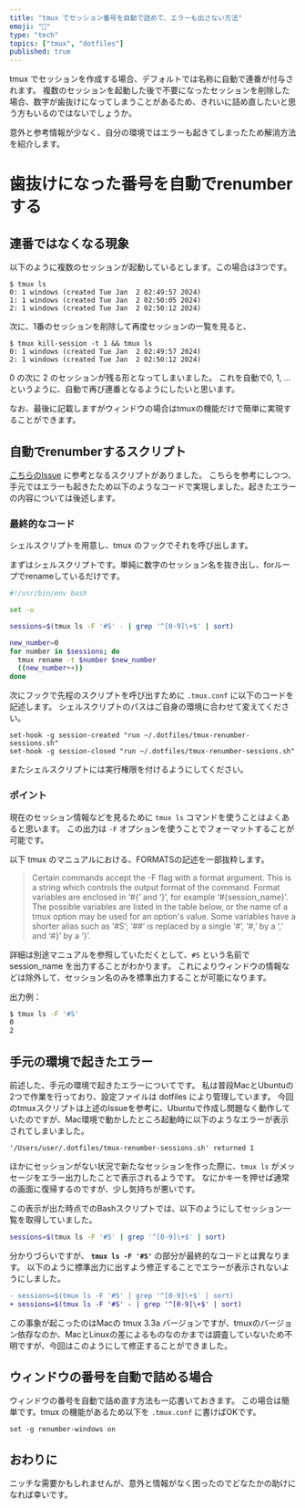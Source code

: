 ```yaml
---
title: "tmux でセッション番号を自動で詰めて、エラーも出さない方法"
emoji: "🐪"
type: "tech"
topics: ["tmux", "dotfiles"]
published: true
---
```


tmux でセッションを作成する場合、デフォルトでは名称に自動で連番が付与されます。
複数のセッションを起動した後で不要になったセッションを削除した場合、数字が歯抜けになってしまうことがあるため、きれいに詰め直したいと思う方もいるのではないでしょうか。

意外と参考情報が少なく、自分の環境ではエラーも起きてしまったため解消方法を紹介します。

# 歯抜けになった番号を自動でrenumberする

## 連番ではなくなる現象

以下のように複数のセッションが起動しているとします。この場合は3つです。

```shell
$ tmux ls
0: 1 windows (created Tue Jan  2 02:49:57 2024)
1: 1 windows (created Tue Jan  2 02:50:05 2024)
2: 1 windows (created Tue Jan  2 02:50:12 2024)
```

次に、1番のセッションを削除して再度セッションの一覧を見ると、

```shell
$ tmux kill-session -t 1 && tmux ls
0: 1 windows (created Tue Jan  2 02:49:57 2024)
2: 1 windows (created Tue Jan  2 02:50:12 2024)
```

0 の次に 2 のセッションが残る形となってしまいました。
これを自動で0, 1, ... というように、自動で再び連番となるようにしたいと思います。

なお、最後に記載しますがウィンドウの場合はtmuxの機能だけで簡単に実現することができます。

## 自動でrenumberするスクリプト

[こちらのIssue](https://github.com/tmux/tmux/issues/937) に参考となるスクリプトがありました。
こちらを参考にしつつ、手元ではエラーも起きたため以下のようなコードで実現しました。起きたエラーの内容については後述します。

### 最終的なコード

シェルスクリプトを用意し、tmux のフックでそれを呼び出します。

まずはシェルスクリプトです。単純に数字のセッション名を抜き出し、forループでrenameしているだけです。

```bash:tmux-renumber-sessions.sh
#!/usr/bin/env bash

set -u

sessions=$(tmux ls -F '#S' - | grep '^[0-9]\+$' | sort)

new_number=0
for number in $sessions; do
  tmux rename -t $number $new_number
  ((new_number++))
done
```

次にフックで先程のスクリプトを呼び出すために `.tmux.conf` に以下のコードを記述します。
シェルスクリプトのパスはご自身の環境に合わせて変えてください。

```
set-hook -g session-created "run ~/.dotfiles/tmux-renumber-sessions.sh"
set-hook -g session-closed "run ~/.dotfiles/tmux-renumber-sessions.sh"
```

またシェルスクリプトには実行権限を付けるようにしてください。

### ポイント

現在のセッション情報などを見るために `tmux ls` コマンドを使うことはよくあると思います。
この出力は `-F` オプションを使うことでフォーマットすることが可能です。

以下 tmux のマニュアルにおける、FORMATSの記述を一部抜粋します。

> Certain commands accept the -F flag with a format argument.  This is a string which controls the output format of the command.  Format variables are enclosed in ‘#{’ and ‘}’, for example ‘#{session_name}’.  The possible variables are listed in the table below, or the name of a tmux option may be used for an option's value.  Some variables have a shorter alias such as ‘#S’; ‘##’ is replaced by a single ‘#’, ‘#,’ by a ‘,’ and ‘#}’ by a ‘}’.

詳細は別途マニュアルを参照していただくとして、`#S` という名前で session_name を出力することがわかります。
これによりウィンドウの情報などは除外して、セッション名のみを標準出力することが可能になります。

出力例：

```bash
$ tmux ls -F '#S'
0
2
```

## 手元の環境で起きたエラー

前述した、手元の環境で起きたエラーについてです。
私は普段MacとUbuntuの2つで作業を行っており、設定ファイルは dotfiles により管理しています。
今回のtmuxスクリプトは上述のIssueを参考に、Ubuntuで作成し問題なく動作していたのですが、Mac環境で動かしたところ起動時に以下のようなエラーが表示されてしまいました。

```shell
'/Users/user/.dotfiles/tmux-renumber-sessions.sh' returned 1
```

ほかにセッションがない状況で新たなセッションを作った際に、`tmux ls` がメッセージをエラー出力したことで表示されるようです。
なにかキーを押せば通常の画面に復帰するのですが、少し気持ちが悪いです。

この表示が出た時点でのBashスクリプトでは、以下のようにしてセッション一覧を取得していました。

```bash
sessions=$(tmux ls -F '#S' | grep '^[0-9]\+$' | sort)
```

分かりづらいですが、 **`tmux ls -F '#S'`** の部分が最終的なコードとは異なります。
以下のように標準出力に出すよう修正することでエラーが表示されないようにしました。

```diff
- sessions=$(tmux ls -F '#S' | grep '^[0-9]\+$' | sort)
+ sessions=$(tmux ls -F '#S' - | grep '^[0-9]\+$' | sort)
```

この事象が起こったのはMacの tmux 3.3a バージョンですが、tmuxのバージョン依存なのか、MacとLinuxの差によるものなのかまでは調査していないため不明ですが、今回はこのようにして修正することができました。

## ウィンドウの番号を自動で詰める場合

ウィンドウの番号を自動で詰め直す方法も一応書いておきます。
この場合は簡単です。tmux の機能があるため以下を `.tmux.conf` に書けばOKです。

```
set -g renumber-windows on
```

## おわりに

ニッチな需要かもしれませんが、意外と情報がなく困ったのでどなたかの助けになれば幸いです。
